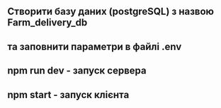 ## Створити базу даних (postgreSQL) з назвою Farm_delivery_db
## та заповнити параметри в файлі .env
## 
## npm run dev - запуск сервера
##
## npm start - запуск клієнта
